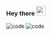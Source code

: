 
### Hey there <img src="https://media.giphy.com/media/hvRJCLFzcasrR4ia7z/giphy.gif" width="25px">

![code](https://media.giphy.com/media/UoLt6Tm8wlSnWGfSFs/giphy.gif) ![code](https://media.giphy.com/media/XH9wwXfUXu91wAJwN5/giphy.gif)






